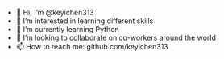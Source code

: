 - 👋 Hi, I’m @keyichen313
- 👀 I’m interested in learning different skills
- 🌱 I’m currently learning Python
- 💞️ I’m looking to collaborate on co-workers around the world
- 📫 How to reach me: github.com/keyichen313

<!---
keyichen313/keyichen313 is a ✨ special ✨ repository because its `README.md` (this file) appears on your GitHub profile.
You can click the Preview link to take a look at your changes.
--->
